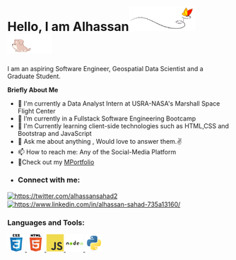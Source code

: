 # Hello, I am Alhassan<img src="images/butterfly.gif" width=30%><img src="images/dog.gif" width=20%>

I am an aspiring Software Engineer, Geospatial Data Scientist and a Graduate
Student.

<!-- <img align="right" alt="GIF" src="images/butterfly.gif" /> -->

**Briefly About Me**

- 🔭 I'm currently a Data Analyst Intern at USRA-NASA's Marshall Space Flight
  Center
- 🌱 I’m currently in a Fullstack Software Engineering Bootcamp
- 👯 I'm Currently learning client-side technologies such as HTML,CSS and Bootstrap
  and JavaScript
- 💬 Ask me about anything , Would love to answer them.✌
- 📫 How to reach me: Any of the Social-Media Platform
- 📝Check out my [MPortfolio](https://sahadalhassan.com/)
- <h3 align="left">Connect with me:</h3>
<p align="left">
<a href="https://twitter.com/https://twitter.com/alhassansahad2" target="blank"><img align="center" src="https://raw.githubusercontent.com/codemaker2015/github-profile-readme-generator/master/src/images/icons/Social/twitter.svg" alt="https://twitter.com/alhassansahad2" height="30" width="40" /></a>
<a href="https://linkedin.com/in/https://www.linkedin.com/in/alhassan-sahad-735a13160/" target="blank"><img align="center" src="https://raw.githubusercontent.com/codemaker2015/github-profile-readme-generator/master/src/images/icons/Social/linked-in-alt.svg" alt="https://www.linkedin.com/in/alhassan-sahad-735a13160/" height="30" width="40" /></a>
</p>
 
<h3 align="left">Languages and Tools:</h3>
<p align="left"> <a href="https://www.w3schools.com/css/" target="_blank" rel="noreferrer"> <img src="https://raw.githubusercontent.com/devicons/devicon/master/icons/css3/css3-original-wordmark.svg" alt="css3" width="40" height="40"/> </a> <a href="https://www.w3.org/html/" target="_blank" rel="noreferrer"> <img src="https://raw.githubusercontent.com/devicons/devicon/master/icons/html5/html5-original-wordmark.svg" alt="html5" width="40" height="40"/> </a> <a href="https://developer.mozilla.org/en-US/docs/Web/JavaScript" target="_blank" rel="noreferrer"> <img src="https://raw.githubusercontent.com/devicons/devicon/master/icons/javascript/javascript-original.svg" alt="javascript" width="40" height="40"/> </a> <a href="https://nodejs.org" target="_blank" rel="noreferrer"> <img src="https://raw.githubusercontent.com/devicons/devicon/master/icons/nodejs/nodejs-original-wordmark.svg" alt="nodejs" width="40" height="40"/> </a> <a href="https://www.python.org" target="_blank" rel="noreferrer"> <img src="https://raw.githubusercontent.com/devicons/devicon/master/icons/python/python-original.svg" alt="python" width="40" height="40"/> </a> </p>

